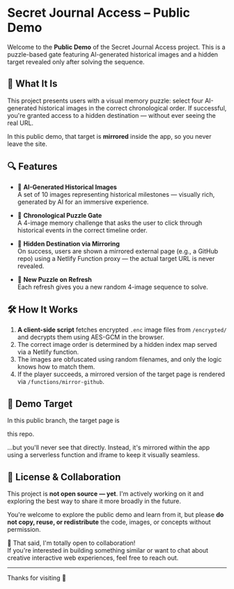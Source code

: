 # Secret Journal Access – Public Demo

Welcome to the **Public Demo** of the Secret Journal Access project. This is a puzzle-based gate featuring AI-generated historical images and a hidden target revealed only after solving the sequence.

## 🧠 What It Is

This project presents users with a visual memory puzzle: select four AI-generated historical images in the correct chronological order. If successful, you're granted access to a hidden destination — without ever seeing the real URL.

In this public demo, that target is **mirrored** inside the app, so you never leave the site.

## 🔍 Features

- 🎨 **AI-Generated Historical Images**  
  A set of 10 images representing historical milestones — visually rich, generated by AI for an immersive experience.

- 🧩 **Chronological Puzzle Gate**  
  A 4-image memory challenge that asks the user to click through historical events in the correct timeline order.

- 🔐 **Hidden Destination via Mirroring**  
  On success, users are shown a mirrored external page (e.g., a GitHub repo) using a Netlify Function proxy — the actual target URL is never revealed.

- 🔁 **New Puzzle on Refresh**  
  Each refresh gives you a new random 4-image sequence to solve.

## 🛠 How It Works

1. **A client-side script** fetches encrypted `.enc` image files from `/encrypted/` and decrypts them using AES-GCM in the browser.
2. The correct image order is determined by a hidden index map served via a Netlify function.
3. The images are obfuscated using random filenames, and only the logic knows how to match them.
4. If the player succeeds, a mirrored version of the target page is rendered via `/functions/mirror-github`.

## 🔗 Demo Target

In this public branch, the target page is

this repo.

…but you'll never see that directly. Instead, it's mirrored within the app using a serverless function and iframe to keep it visually seamless.

## 🤝 License & Collaboration

This project is **not open source — yet**. I'm actively working on it and exploring the best way to share it more broadly in the future.

You're welcome to explore the public demo and learn from it, but please **do not copy, reuse, or redistribute** the code, images, or concepts without permission.

🚀 That said, I'm totally open to collaboration!  
If you're interested in building something similar or want to chat about creative interactive web experiences, feel free to reach out.



---

Thanks for visiting 🐾

